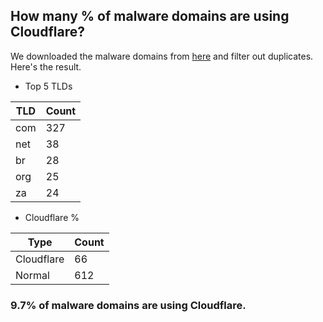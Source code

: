 ## How many % of malware domains are using Cloudflare?


We downloaded the malware domains from [here](https://urlhaus.abuse.ch) and filter out duplicates.
Here's the result.


[//]: # (start replacement)


- Top 5 TLDs

| TLD | Count |
| --- | --- |
| com | 327 |
| net | 38 |
| br | 28 |
| org | 25 |
| za | 24 |


- Cloudflare %

| Type | Count |
| --- | --- |
| Cloudflare | 66 |
| Normal | 612 |


### 9.7% of malware domains are using Cloudflare.